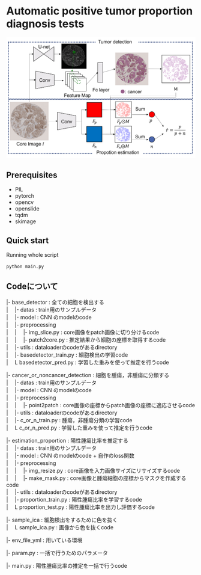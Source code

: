 # Automatic positive tumor proportion diagnosis tests
![overview](./overview.png)
## Prerequisites
- PIL
- pytorch
- opencv
- openslide
- tqdm
- skimage

## Quick start

Running whole script
```
python main.py
```

## Codeについて
|- base_detector : 全ての細胞を検出する  
| 　|- datas : train用のサンプルデータ   
| 　|- model : CNN のmodelのcode  
| 　|- preprocessing  
| 　| 　|- img_slice.py : core画像をpatch画像に切り分けるcode  
|　 | 　|- patch2core.py : 推定結果から細胞の座標を取得するcode  
| 　|- utils : dataloaderのcodeがあるdirectory  
| 　|- basedetector_train.py : 細胞検出の学習code   
| 　L basedetector_pred.py : 学習した重みを使って推定を行うcode  

|- cancer_or_noncancer_detection : 細胞を腫瘍，非腫瘍に分類する  
| 　|- datas : train用のサンプルデータ  
| 　|- model : CNN のmodelのcode      
| 　|- preprocessing  
| 　| 　|- point2patch : core画像の座標からpatch画像の座標に適応させるcode  
| 　|- utils : dataloaderのcodeがあるdirectory  
| 　|- c_or_n_train.py : 腫瘍，非腫瘍分類の学習code  
| 　L c_or_n_pred.py : 学習した重みを使って推定を行うcode  

|- estimation_proportion : 陽性腫瘍比率を推定する  
| 　|- datas : train用のサンプルデータ  
| 　|- model : CNN のmodelのcode + 自作のloss関数   
| 　|- preprocessing  
| 　| 　|- img_resize.py : core画像を入力画像サイズにリサイズするcode  
|　 | 　|- make_mask.py : core画像と腫瘍細胞の座標からマスクを作成するcode  
| 　|- utils : dataloaderのcodeがあるdirectory  
| 　|- proportion_train.py : 陽性腫瘍比率を学習するcode  
| 　L proportion_test.py : 陽性腫瘍比率を出力し評価するcode  

|- sample_ica : 細胞検出をするために色を抜く  
| 　L sample_ica.py : 画像から色を抜くcode  

|- env_file_yml : 用いている環境  

|- param.py : 一括で行うためのパラメータ  

|- main.py : 陽性腫瘍比率の推定を一括で行うcode  
